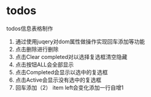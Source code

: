 # todos
todos信息表格制作
1. 通过使用juqery对dom属性做操作实现回车添加等功能
2. 点击删除进行删除
3. 点击Clear completed对以选择复选框清空隐藏
4. 点击按钮ALL会全部显示
5. 点击Completed会显示以选中的复选框
6. 点击Active会显示没有选中的复选框
7. 回车添加（2） item left会变化添加一行自增1
